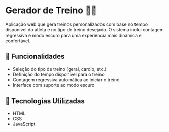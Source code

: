# Gerador de Treino 🏋️‍♂️

Aplicação web que gera treinos personalizados com base no tempo disponível do atleta e no tipo de treino desejado. O sistema inclui contagem regressiva e modo escuro para uma experiência mais dinâmica e confortável.

## 🔧 Funcionalidades

- Seleção do tipo de treino (geral, cardio, etc.)
- Definição do tempo disponível para o treino
- Contagem regressiva automática ao iniciar o treino
- Interface com suporte ao modo escuro

## 🚀 Tecnologias Utilizadas

- HTML
- CSS
- JavaScript
